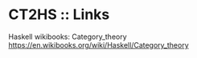 # CT2HS :: Links

Haskell wikibooks: Category_theory
https://en.wikibooks.org/wiki/Haskell/Category_theory
